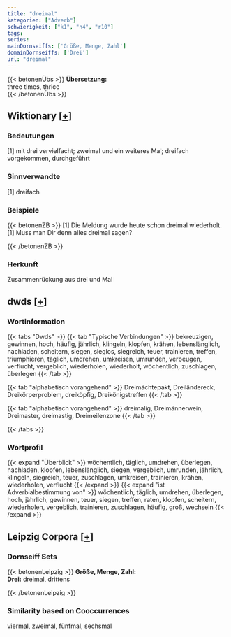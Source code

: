 ```yaml
---
title: "dreimal"
kategorien: ["Adverb"]
schwierigkeit: ["k1", "h4", "r10"]
tags:
series:
mainDornseiffs: ['Größe, Menge, Zahl']
domainDornseiffs: ['Drei']
url: "dreimal"
---
```


{{< betonenÜbs >}}
**Übersetzung:**  
three times, thrice  
{{< /betonenÜbs >}}

## Wiktionary [[+](https://de.wiktionary.org/wiki/dreimal)]

### Bedeutungen
[1] mit drei vervielfacht; zweimal und ein weiteres Mal; dreifach vorgekommen, durchgeführt  

### Sinnverwandte
[1] dreifach  

### Beispiele
{{< betonenZB >}}
[1] Die Meldung wurde heute schon dreimal wiederholt.  
[1] Muss man Dir denn alles dreimal sagen?  

{{< /betonenZB >}}
### Herkunft
Zusammenrückung aus drei und Mal  



## dwds [[+](https://www.dwds.de/wb/dreimal)]

### Wortinformation
{{< tabs "Dwds" >}}
{{< tab "Typische Verbindungen" >}}
bekreuzigen, gewinnen, hoch, häufig, jährlich, klingeln, klopfen, krähen, lebenslänglich, nachladen, scheitern, siegen, sieglos, siegreich, teuer, trainieren, treffen, triumphieren, täglich, umdrehen, umkreisen, umrunden, verbeugen, verflucht, vergeblich, wiederholen, wiederholt, wöchentlich, zuschlagen, überlegen
{{< /tab >}}

{{< tab "alphabetisch vorangehend" >}}
Dreimächtepakt, Dreiländereck, Dreikörperproblem, dreiköpfig, Dreikönigstreffen
{{< /tab >}}

{{< tab "alphabetisch vorangehend" >}}
dreimalig, Dreimännerwein, Dreimaster, dreimastig, Dreimeilenzone
{{< /tab >}}

{{< /tabs >}}

### Wortprofil
{{< expand "Überblick" >}} wöchentlich, täglich, umdrehen, überlegen, nachladen, klopfen, lebenslänglich, siegen, vergeblich, umrunden, jährlich, klingeln, siegreich, teuer, zuschlagen, umkreisen, trainieren, krähen, wiederholen, verflucht {{< /expand >}}
{{< expand "ist Adverbialbestimmung von" >}} wöchentlich, täglich, umdrehen, überlegen, hoch, jährlich, gewinnen, teuer, siegen, treffen, raten, klopfen, scheitern, wiederholen, vergeblich, trainieren, zuschlagen, häufig, groß, wechseln {{< /expand >}}

## Leipzig Corpora [[+](https://corpora.uni-leipzig.de/en/res?word=dreimal&corpusId=deu_newscrawl-public_2018)]

### Dornseiff Sets
{{< betonenLeipzig >}}
**Größe, Menge, Zahl:**  
**Drei:** dreimal, drittens  

{{< /betonenLeipzig >}}

### Similarity based on Cooccurrences
viermal, zweimal, fünfmal, sechsmal

